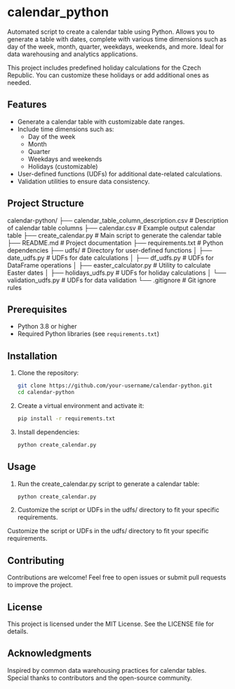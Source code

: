 # calendar_python
Automated script to create a calendar table using Python. Allows you to generate a table with dates, complete with various time dimensions such as day of the week, month, quarter, weekdays, weekends, and more. Ideal for data warehousing and analytics applications.

This project includes predefined holiday calculations for the Czech Republic. You can customize these holidays or add additional ones as needed.

## Features

- Generate a calendar table with customizable date ranges.
- Include time dimensions such as:
  - Day of the week
  - Month
  - Quarter
  - Weekdays and weekends
  - Holidays (customizable)
- User-defined functions (UDFs) for additional date-related calculations.
- Validation utilities to ensure data consistency.

## Project Structure
calendar-python/
├── calendar_table_column_description.csv # Description of calendar table columns
├── calendar.csv # Example output calendar table
├── create_calendar.py # Main script to generate the calendar table
├── README.md # Project documentation
├── requirements.txt # Python dependencies
├── udfs/ # Directory for user-defined functions
│ ├── date_udfs.py # UDFs for date calculations
│ ├── df_udfs.py # UDFs for DataFrame operations
│ ├── easter_calculator.py # Utility to calculate Easter dates
│ ├── holidays_udfs.py # UDFs for holiday calculations
│ └── validation_udfs.py # UDFs for data validation
└── .gitignore # Git ignore rules

## Prerequisites

- Python 3.8 or higher
- Required Python libraries (see `requirements.txt`)

## Installation

1. Clone the repository:
   ```bash
   git clone https://github.com/your-username/calendar-python.git
   cd calendar-python
   ```

2. Create a virtual environment and activate it:
    ```bash
    pip install -r requirements.txt
    ```

3. Install dependencies:
    ```bash
    python create_calendar.py
    ```

## Usage
1. Run the create_calendar.py script to generate a calendar table:
    ```bash
    python create_calendar.py
    ```

2. Customize the script or UDFs in the udfs/ directory to fit your specific requirements.

Customize the script or UDFs in the udfs/ directory to fit your specific requirements.

## Contributing
Contributions are welcome! Feel free to open issues or submit pull requests to improve the project.

## License
This project is licensed under the MIT License. See the LICENSE file for details.

## Acknowledgments
Inspired by common data warehousing practices for calendar tables.
Special thanks to contributors and the open-source community.